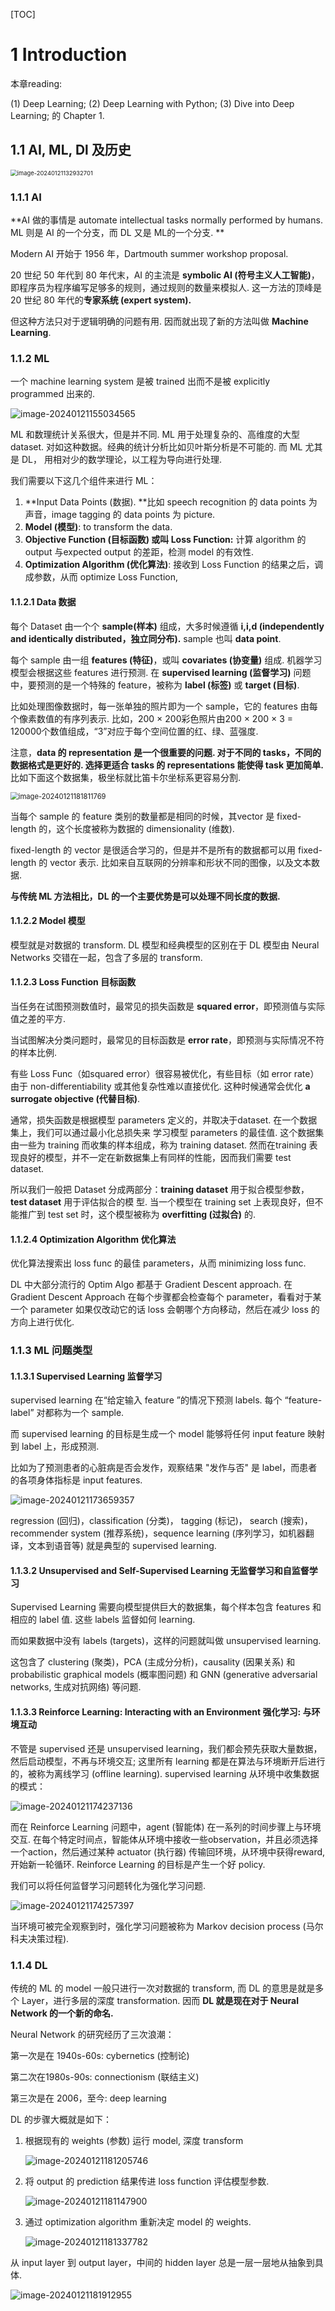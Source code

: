 [TOC]

# 1 Introduction

本章reading: 

(1) Deep Learning; (2) Deep Learning with Python; (3) Dive into Deep Learning; 的 Chapter 1.

## 1.1 AI, ML, Dl 及历史

<img src="..\NoteAssets\image-20240121132932701.png" alt="image-20240121132932701" style="zoom:67%;" />

### 1.1.1 AI

**AI 做的事情是 automate intellectual tasks normally performed by humans. ML 则是 AI 的一个分支，而 DL 又是 ML的一个分支. **

Modern AI 开始于 1956 年，Dartmouth summer workshop proposal.

20 世纪 50 年代到 80 年代末，AI 的主流是 **symbolic AI (符号主义人工智能)**，即程序员为程序编写足够多的规则，通过规则的数量来模拟人. 这一方法的顶峰是 20 世纪 80 年代的**专家系统 (expert system).**

但这种方法只对于逻辑明确的问题有用. 因而就出现了新的方法叫做 **Machine Learning**.

### 1.1.2 ML

一个 machine learning system 是被 trained 出而不是被 explicitly programmed 出来的.

<img src="..\NoteAssets\image-20240121155034565.png" alt="image-20240121155034565"  />

ML 和数理统计关系很大，但是并不同. ML 用于处理复杂的、高维度的大型 dataset. 对如这种数据。经典的统计分析比如贝叶斯分析是不可能的. 而 ML 尤其是 DL， 用相对少的数学理论，以工程为导向进行处理.

我们需要以下这几个组件来进行 ML：

1. **Input Data Points (数据). **比如 speech recognition 的 data points 为声音，image tagging 的 data points 为 picture.
2. **Model (模型)**: to transform the data. 
3. **Objective Function (目标函数) 或叫 Loss Function:** 计算 algorithm 的 output 与expected output 的差距，检测 model 的有效性.
4. **Optimization Algorithm (优化算法)**: 接收到 Loss Function 的结果之后，调成参数，从而 optimize Loss Function, 

#### 1.1.2.1 Data 数据

每个 Dataset 由一个个 **sample(样本)** 组成，大多时候遵循 **i,i,d (independently and identically distributed，独立同分布).** sample 也叫 **data point**.

每个 sample 由一组 **features (特征)**，或叫 **covariates (协变量)** 组成. 机器学习模型会根据这些 features 进行预测.  在 **supervised learning (监督学习)** 问题中，要预测的是一个特殊的 feature，被称为 **label (标签)** 或 **target (目标)**.

比如处理图像数据时，每一张单独的照片即为一个 sample，它的 features 由每个像素数值的有序列表示. 比如，200 × 200彩色照片由200 × 200 × 3 = 120000个数值组成，“3”对应于每个空间位置的红、绿、蓝强度.

注意，**data 的 representation 是一个很重要的问题. 对于不同的 tasks，不同的数据格式是更好的. 选择更适合 tasks 的 representations 能使得 task 更加简单.** 比如下面这个数据集，极坐标就比笛卡尔坐标系更容易分割.

<img src="C:\Users\19680\Documents\GitHub\23W-STATS-315\NoteAssets\image-20240121181811769.png" alt="image-20240121181811769" style="zoom:80%;" />

当每个 sample 的 feature 类别的数量都是相同的时候，其vector 是 fixed-length 的，这个长度被称为数据的 dimensionality (维数).

fixed-length 的 vector 是很适合学习的，但是并不是所有的数据都可以用 fixed-length 的 vector 表示. 比如来自互联网的分辨率和形状不同的图像，以及文本数据.

**与传统 ML 方法相比，DL 的一个主要优势是可以处理不同长度的数据.**

#### 1.1.2.2 Model 模型

模型就是对数据的 transform. DL 模型和经典模型的区别在于 DL 模型由 Neural Networks 交错在一起，包含了多层的 transform. 

#### 1.1.2.3 Loss Function 目标函数

当任务在试图预测数值时，最常见的损失函数是 **squared error**，即预测值与实际值之差的平方.

当试图解决分类问题时，最常见的目标函数是 **error rate**，即预测与实际情况不符的样本比例.

有些 Loss Func（如squared error）很容易被优化，有些目标（如 error rate）由于 non-differentiability 或其他复杂性难以直接优化. 这种时候通常会优化 **a surrogate objective (代替目标)**.

通常，损失函数是根据模型 parameters 定义的，并取决于dataset. 在一个数据集上，我们可以通过最小化总损失来
学习模型 parameters 的最佳值. 这个数据集由一些为 training 而收集的样本组成，称为 training dataset. 然而在training 表现良好的模型，并不一定在新数据集上有同样的性能，因而我们需要 test dataset.

所以我们一般把 Dataset 分成两部分：**training dataset** 用于拟合模型参数，**test dataset** 用于评估拟合的模
型. 当一个模型在 training set 上表现良好，但不能推广到 test set 时，这个模型被称为 **overfitting (过拟合)** 的.

#### 1.1.2.4 Optimization Algorithm 优化算法

优化算法搜索出 loss func 的最佳 parameters，从而 minimizing loss func.

DL 中大部分流行的 Optim Algo 都基于 Gradient Descent approach. 在 Gradient Descent Approach 在每个步骤都会检查每个 parameter，看看对于某一个 parameter 如果仅改动它的话 loss 会朝哪个方向移动，然后在减少 loss 的方向上进行优化.

### 1.1.3 ML 问题类型

#### 1.1.3.1 Supervised Learning 监督学习

supervised learning 在“给定输入 feature ”的情况下预测 labels. 每个 “feature-label” 对都称为一个 sample. 

而 supervised learning 的目标是生成一个 model 能够将任何 input feature 映射到 label 上，形成预测.

比如为了预测患者的心脏病是否会发作，观察结果 "发作与否" 是 label，而患者的各项身体指标是 input features.

<img src="..\NoteAssets\image-20240121173659357.png" alt="image-20240121173659357"  />

regression (回归)，classification (分类)， tagging (标记)， search (搜索)，recommender system (推荐系统)，sequence learning (序列学习，如机器翻译，文本到语音等) 就是典型的 supervised learning.

#### 1.1.3.2 Unsupervised and Self-Supervised Learning 无监督学习和自监督学习

Supervised Learning 需要向模型提供巨大的数据集，每个样本包含 features 和相应的 label 值. 这些 labels 监督如何 learning.

而如果数据中没有 labels (targets)，这样的问题就叫做 unsupervised learning. 

这包含了 clustering (聚类)，PCA (主成分分析)，causality (因果关系) 和 probabilistic graphical models (概率图问题) 和 GNN (generative adversarial networks, 生成对抗网络) 等问题.

#### 1.1.3.3 Reinforce Learning: Interacting with an Environment 强化学习: 与环境互动

不管是 supervised 还是 unsupervised learning，我们都会预先获取大量数据，然后启动模型，不再与环境交互; 这里所有 learning 都是在算法与环境断开后进行的，被称为离线学习 (offline learning). supervised learning 从环境中收集数据的模式：

![image-20240121174237136](..\NoteAssets\image-20240121174237136.png)

而在 Reinforce Learning 问题中，agent (智能体) 在一系列的时间步骤上与环境交互. 在每个特定时间点，智能体从环境中接收一些observation，并且必须选择一个action，然后通过某种 actuator (执行器) 传输回环境，从环境中获得reward, 开始新一轮循环. Reinforce Learning 的目标是产生一个好 policy. 

我们可以将任何监督学习问题转化为强化学习问题.



![image-20240121174257397](..\NoteAssets\image-20240121174257397.png)

当环境可被完全观察到时，强化学习问题被称为 Markov decision process (马尔科夫决策过程).

### 1.1.4 DL

传统的 ML 的 model 一般只进行一次对数据的 transform, 而 DL 的意思是就是多个 Layer，进行多层的深度 transformation. 因而 **DL 就是现在对于 Neural Network 的一个新的命名.**

Neural Network 的研究经历了三次浪潮：

第一次是在 1940s-60s: cybernetics (控制论)

第二次在1980s-90s: connectionism (联结主义)

第三次是在 2006，至今: deep learning

DL 的步骤大概就是如下：

1. 根据现有的 weights (参数) 运行 model, 深度 transform

   ![image-20240121181205746](..\NoteAssets\image-20240121181205746.png)

2. 将 output 的 prediction 结果传进 loss function 评估模型参数.

   ![image-20240121181147900](..\NoteAssets\image-20240121181147900.png)

3. 通过 optimization algorithm 重新决定 model 的 weights.

   ![image-20240121181337782](..\NoteAssets\image-20240121181337782.png)

从 input layer 到 output layer，中间的 hidden layer 总是一层一层地从抽象到具体.

![image-20240121181912955](..\NoteAssets\image-20240121181912955.png)

